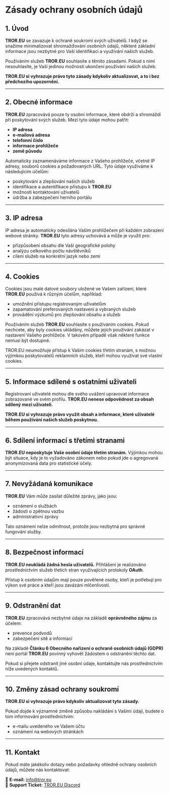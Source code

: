 # Zásady ochrany osobních údajů

## 1. Úvod
**TROR.EU** se zavazuje k ochraně soukromí svých uživatelů. I když se snažíme minimalizovat shromažďování osobních údajů, některé základní informace jsou nezbytné pro Vaši identifikaci a využívání našich služeb.

Používáním služeb **TROR.EU** souhlasíte s těmito zásadami. Pokud s nimi nesouhlasíte, je Vaší jedinou možností ukončení používání našich služeb.

**TROR.EU si vyhrazuje právo tyto zásady kdykoliv aktualizovat, a to i bez předchozího upozornění.**

---

## 2. Obecné informace
**TROR.EU** zpracovává pouze ty osobní informace, které obdrží a shromáždí při poskytování svých služeb. Mezi tyto údaje mohou patřit:
- **IP adresa**
- **e-mailová adresa**
- **telefonní číslo**
- **informace prohlížeče**
- **země původu**

Automaticky zaznamenáváme informace z Vašeho prohlížeče, včetně IP adresy, souborů cookies a požadovaných URL. Tyto údaje využíváme k následujícím účelům:
- poskytování a zlepšování našich služeb
- identifikace a autentifikace přístupu k **TROR.EU**
- možnosti kontaktování uživatelů
- údržba a zabezpečení herního portálu

---

## 3. IP adresa
IP adresa je automaticky odesílána Vaším prohlížečem při každém zobrazení webové stránky. **TROR.EU** tyto adresy uchovává a může je využít pro:
- přizpůsobení obsahu dle Vaší geografické polohy
- analýzu celkového počtu návštěvníků
- cílení služeb na konkrétní jazyk nebo zemi

---

## 4. Cookies
Cookies jsou malé datové soubory uložené ve Vašem zařízení, které **TROR.EU** používá k různým účelům, například:
- umožnění přístupu registrovaným uživatelům
- zapamatování preferovaných nastavení a vybraných služeb
- provádění výzkumů pro zlepšování obsahu a služeb

Používáním služeb **TROR.EU** souhlasíte s používáním cookies. Pokud nechcete, aby byly cookies ukládány, můžete jejich používání zakázat v nastavení Vašeho prohlížeče. V takovém případě však některé funkce nemusí být dostupné.

TROR.EU neumožňuje přístup k Vašim cookies třetím stranám, s možnou výjimkou poskytovatelů reklamních služeb, kteří mohou využívat své vlastní cookies.

---

## 5. Informace sdílené s ostatními uživateli
Registrovaní uživatelé mohou dle svého uvážení upravovat informace zobrazované ve svém profilu. **TROR.EU nenese odpovědnost za obsah sdílený mezi uživateli.**

**TROR.EU si vyhrazuje právo využít obsah a informace, které uživatelé během používání našich služeb poskytnou.**

---

## 6. Sdílení informací s třetími stranami
**TROR.EU neposkytuje Vaše osobní údaje třetím stranám.** Výjimkou mohou být situace, kdy je to vyžadováno zákonem nebo pokud jde o agregovaná anonymizovaná data pro statistické účely.

---

## 7. Nevyžádaná komunikace
**TROR.EU** Vám může zasílat důležité zprávy, jako jsou:
- oznámení o službách
- žádosti o zpětnou vazbu
- administrativní zprávy

Tato oznámení nelze odmítnout, protože jsou nezbytná pro správné fungování služby.

---

## 8. Bezpečnost informací
**TROR.EU neukládá žádná hesla uživatelů.** Přihlášení je realizováno prostřednictvím služeb třetích stran využívajících protokoly **OAuth**.

Přístup k osobním údajům mají pouze pověřené osoby, kteří je potřebují pro výkon své práce a kteří jsou zavázáni mlčenlivostí.

---

## 9. Odstranění dat
**TROR.EU** zpracovává nezbytné údaje na základě **oprávněného zájmu** za účelem:
- prevence podvodů
- zabezpečení sítě a informací

Na základě **Článku 6 Obecného nařízení o ochraně osobních údajů (GDPR)** není portál **TROR.EU** povinný vyhovět žádostem o odstranění těchto dat.

Pokud si přejete odstranit jiné osobní údaje, kontaktujte nás prostřednictvím níže uvedených kontaktů.

---

## 10. Změny zásad ochrany soukromí
**TROR.EU si vyhrazuje právo kdykoliv aktualizovat tyto zásady.**

Pokud dojde k významné změně způsobu nakládání s Vašimi údaji, budete o tom informováni prostřednictvím:
- e-mailu uvedeného ve Vašem účtu
- oznámení na webových stránkách

---

## 11. Kontakt
Pokud máte jakékoliv dotazy nebo požadavky ohledně ochrany osobních údajů, můžete nás kontaktovat:

📧 **E-mail:** [info@tror.eu](mailto:info@tror.eu)  
💬 **Support Ticket:** [TROR.EU Discord](https://discord.gg/tror)
